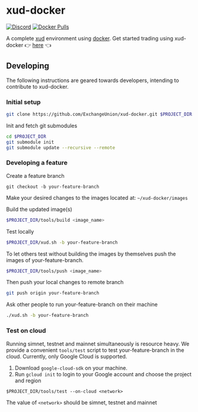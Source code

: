 # xud-docker

[![Discord](https://img.shields.io/discord/547402601885466658.svg)](https://discord.gg/YgDhMSn)
[![Docker Pulls](https://img.shields.io/docker/pulls/exchangeunion/xud)](https://hub.docker.com/r/exchangeunion/xud)

A complete [xud](https://github.com/ExchangeUnion/xud) environment using [docker](https://www.docker.com/). Get started trading using xud-docker 👉 [here](https://docs.exchangeunion.com/start-trading/user-guide) 👈

## Developing

The following instructions are geared towards developers, intending to contribute to xud-docker.

### Initial setup

```bash
git clone https://github.com/ExchangeUnion/xud-docker.git $PROJECT_DIR
```

Init and fetch git submodules

```bash
cd $PROJECT_DIR
git submodule init
git submodule update --recursive --remote
```

### Developing a feature

Create a feature branch

```
git checkout -b your-feature-branch
```

Make your desired changes to the images located at:
`~/xud-docker/images`

Build the updated image(s)

```bash
$PROJECT_DIR/tools/build <image_name>
```

Test locally

```bash
$PROJECT_DIR/xud.sh -b your-feature-branch
```

To let others test without building the images by themselves push the images of your-feature-branch.

```bash
$PROJECT_DIR/tools/push <image_name>
```

Then push your local changes to remote branch

```bash
git push origin your-feature-branch
```

Ask other people to run your-feature-branch on their machine

```bash
./xud.sh -b your-feature-branch
```

### Test on cloud

Running simnet, testnet and mainnet simultaneously is resource heavy. We provide a convenient `tools/test` script to test your-feature-branch in the cloud. Currently, only Google Cloud is supported.

1. Download `google-cloud-sdk` on your machine.
2. Run `gcloud init` to login to your Google account and choose the project and region

```
$PROJECT_DIR/tools/test --on-cloud <network>
```

The value of `<network>` should be simnet, testnet and mainnet


